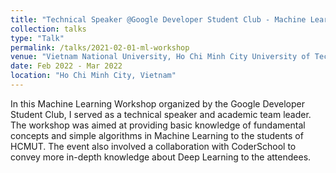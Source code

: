 ```yaml
---
title: "Technical Speaker @Google Developer Student Club - Machine Learning Workshop"
collection: talks
type: "Talk"
permalink: /talks/2021-02-01-ml-workshop
venue: "Vietnam National University, Ho Chi Minh City University of Technology"
date: Feb 2022 - Mar 2022
location: "Ho Chi Minh City, Vietnam"
---
```


In this Machine Learning Workshop organized by the Google Developer Student Club, I served as a technical speaker and academic team leader. The workshop was aimed at providing basic knowledge of fundamental concepts and simple algorithms in Machine Learning to the students of HCMUT. The event also involved a collaboration with CoderSchool to convey more in-depth knowledge about Deep Learning to the attendees.
